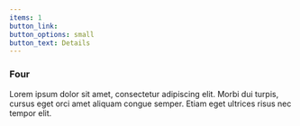 ```yaml
---
items: 1
button_link:
button_options: small
button_text: Details
---
```


<span class="icon solid style2 major fa-wifi"></span>

### Four

Lorem ipsum dolor sit amet, consectetur adipiscing elit. Morbi dui turpis, cursus eget orci amet aliquam congue semper. Etiam eget ultrices risus nec tempor elit.